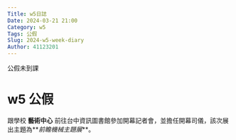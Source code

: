 ```yaml
---
Title: w5日誌
Date: 2024-03-21 21:00
Category: w5
Tags: 公假
Slug: 2024-w5-week-diary
Author: 41123201
---
```


公假未到課

<!-- PELICAN_END_SUMMARY -->

# w5 公假

跟學校 **藝術中心** 前往台中資訊圖書館參加開幕記者會，並擔任開幕司儀，該次展出主題為**_前瞻機械主題展_**。
